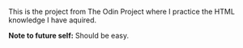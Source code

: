 This is the project from The Odin Project where I practice the HTML knowledge I have aquired.

**Note to future self:** Should be easy.
